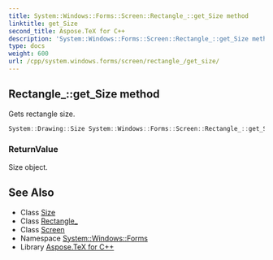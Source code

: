 ```yaml
---
title: System::Windows::Forms::Screen::Rectangle_::get_Size method
linktitle: get_Size
second_title: Aspose.TeX for C++
description: 'System::Windows::Forms::Screen::Rectangle_::get_Size method. Gets rectangle size in C++.'
type: docs
weight: 600
url: /cpp/system.windows.forms/screen/rectangle_/get_size/
---
```

## Rectangle_::get_Size method


Gets rectangle size.

```cpp
System::Drawing::Size System::Windows::Forms::Screen::Rectangle_::get_Size() const
```


### ReturnValue

Size object.

## See Also

* Class [Size](../../../../system.drawing/size/)
* Class [Rectangle_](../)
* Class [Screen](../../)
* Namespace [System::Windows::Forms](../../../)
* Library [Aspose.TeX for C++](../../../../)
